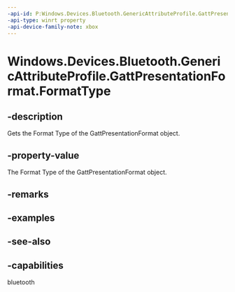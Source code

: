 ```yaml
---
-api-id: P:Windows.Devices.Bluetooth.GenericAttributeProfile.GattPresentationFormat.FormatType
-api-type: winrt property
-api-device-family-note: xbox
---
```


<!-- Property syntax
public byte FormatType { get; }
-->

# Windows.Devices.Bluetooth.GenericAttributeProfile.GattPresentationFormat.FormatType

## -description
Gets the Format Type of the GattPresentationFormat object.

## -property-value
The Format Type of the GattPresentationFormat object.

## -remarks

## -examples

## -see-also

## -capabilities
bluetooth
